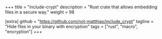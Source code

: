+++
title = "include-crypt"
description = "Rust crate that allows embedding files in a secure way."
weight = 98

[extra]
github = "https://github.com/not-matthias/include_crypt"
tagline = "Hide files in your binary with encryption"
tags = ["rust", "macro", "encryption"]
+++

